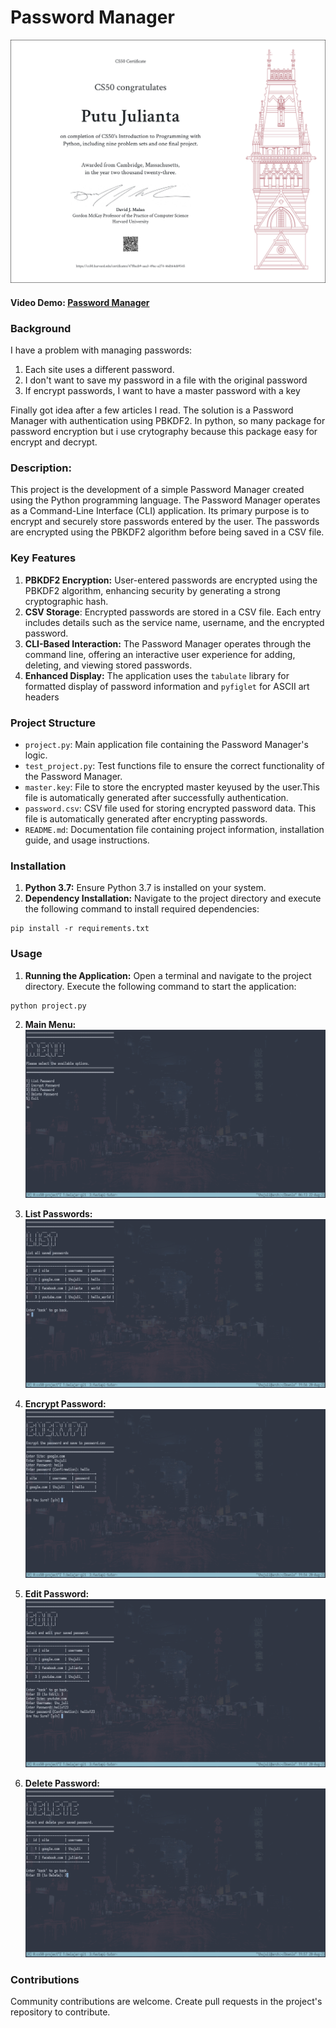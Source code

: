 # Password Manager

![CS50P Certificate](images/CS50P.png?raw=true "CS50P Certificate")

#### Video Demo: [Password Manager](https://www.youtube.com/watch?v=yI3BWp-vnzc&t=3s)

### Background

I have a problem with managing passwords:

1. Each site uses a different password.
2. I don't want to save my password in a file with the original password
3. If encrypt passwords, I want to have a master password with a key

Finally got idea after a few articles I read. The solution is a Password Manager with authentication using PBKDF2. In python, so many package for password encryption but i use crytography because this package easy for encrypt and decrypt.

### Description:

This project is the development of a simple Password Manager created using the Python programming language. The Password Manager operates as a Command-Line Interface (CLI) application. Its primary purpose is to encrypt and securely store passwords entered by the user. The passwords are encrypted using the PBKDF2 algorithm before being saved in a CSV file.

### Key Features

1. **PBKDF2 Encryption:** User-entered passwords are encrypted using the PBKDF2 algorithm, enhancing security by generating a strong cryptographic hash.
2. **CSV Storage**: Encrypted passwords are stored in a CSV file. Each entry includes details such as the service name, username, and the encrypted password.
3. **CLI-Based Interaction:** The Password Manager operates through the command line, offering an interactive user experience for adding, deleting, and viewing stored passwords.
4. **Enhanced Display:** The application uses the `tabulate` library for formatted display of password information and `pyfiglet` for ASCII art headers

### Project Structure

- `project.py`: Main application file containing the Password Manager's logic.
- `test_project.py`: Test functions file to ensure the correct functionality of the Password Manager.
- `master.key`: File to store the encrypted master keyused by the user.This file is automatically generated after successfully authentication.
- `password.csv`: CSV file used for storing encrypted password data. This file is automatically generated after encrypting passwords.
- `README.md`: Documentation file containing project information, installation guide, and usage instructions.

### Installation

1. **Python 3.7:** Ensure Python 3.7 is installed on your system.
2. **Dependency Installation:** Navigate to the project directory and execute the following command to install required dependencies:

```
pip install -r requirements.txt
```

### Usage

1. **Running the Application:** Open a terminal and navigate to the project directory. Execute the following command to start the application:

```
python project.py
```

2. **Main Menu:**
   ![Main Menu](images/menu.png?raw=true "Main Menu")

3. **List Passwords:**
   ![Display Password](images/list.png?raw=true "Display Password")

4. **Encrypt Password:**
   ![Encrypt Password](images/encrypt.png?raw=true "Encrypt Password")

5. **Edit Password:**
   ![Edit Password](images/edit.png?raw=true "Edit Password")

6. **Delete Password:**
   ![Delete Password](images/delete.png?raw=true "Delete Password")

### Contributions

Community contributions are welcome. Create pull requests in the project's repository to contribute.
